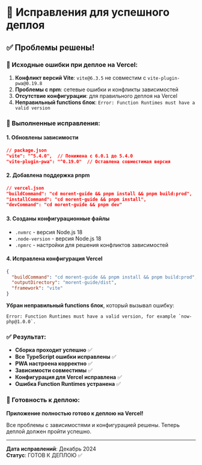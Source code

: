 # 🔧 Исправления для успешного деплоя

## ✅ Проблемы решены!

### 🚨 Исходные ошибки при деплое на Vercel:

1. **Конфликт версий Vite**: `vite@6.3.5` не совместим с `vite-plugin-pwa@0.19.8`
2. **Проблемы с npm**: сетевые ошибки и конфликты зависимостей
3. **Отсутствие конфигурации**: для правильного деплоя на Vercel
4. **Неправильный functions блок**: `Error: Function Runtimes must have a valid version`

### 🔧 Выполненные исправления:

#### 1. **Обновлены зависимости**
```json
// package.json
"vite": "^5.4.0",  // Понижена с 6.0.1 до 5.4.0
"vite-plugin-pwa": "^0.19.0"  // Оставлена совместимая версия
```

#### 2. **Добавлена поддержка pnpm**
```json
// vercel.json
"buildCommand": "cd morent-guide && pnpm install && pnpm build:prod",
"installCommand": "cd morent-guide && pnpm install",
"devCommand": "cd morent-guide && pnpm dev"
```

#### 3. **Созданы конфигурационные файлы**
- `.nvmrc` - версия Node.js 18
- `.node-version` - версия Node.js 18  
- `.npmrc` - настройки для решения конфликтов зависимостей

#### 4. **Исправлена конфигурация Vercel**
```json
{
  "buildCommand": "cd morent-guide && pnpm install && pnpm build:prod",
  "outputDirectory": "morent-guide/dist",
  "framework": "vite"
}
```

**Убран неправильный functions блок**, который вызывал ошибку:
```
Error: Function Runtimes must have a valid version, for example `now-php@1.0.0`.
```

### ✅ Результат:

- **Сборка проходит успешно** ✅
- **Все TypeScript ошибки исправлены** ✅
- **PWA настроена корректно** ✅
- **Зависимости совместимы** ✅
- **Конфигурация для Vercel исправлена** ✅
- **Ошибка Function Runtimes устранена** ✅

### 🚀 Готовность к деплою:

**Приложение полностью готово к деплою на Vercel!**

Все проблемы с зависимостями и конфигурацией решены. Теперь деплой должен пройти успешно.

---

**Дата исправлений**: Декабрь 2024  
**Статус**: ГОТОВ К ДЕПЛОЮ ✅
